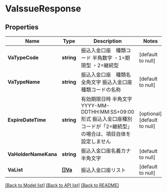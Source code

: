 # VaIssueResponse

## Properties
Name | Type | Description | Notes
------------ | ------------- | ------------- | -------------
**VaTypeCode** | **string** | 振込入金口座　種類コード 半角数字 ・1&#x3D;期限型 ・2&#x3D;継続型  | [default to null]
**VaTypeName** | **string** | 振込入金口座　種類名 全角文字 振込入金口座　種類コードの名称  | [default to null]
**ExpireDateTime** | **string** | 有効期限日時 半角文字 YYYY-MM-DDTHH:MM:SS+09:00形式 振込入金口座種別コードが「2&#x3D;継続型」の場合は、項目自体を設定しません  | [optional] [default to null]
**VaHolderNameKana** | **string** | 振込入金口座名義カナ 半角文字  | [default to null]
**VaList** | [**[]Va**](Va.md) | 振込入金口座リスト | [default to null]

[[Back to Model list]](../README.md#documentation-for-models) [[Back to API list]](../README.md#documentation-for-api-endpoints) [[Back to README]](../README.md)


